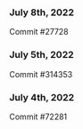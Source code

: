 ### July 8th, 2022

Commit #27728

### July 5th, 2022

Commit #314353


### July 4th, 2022

Commit #72281
